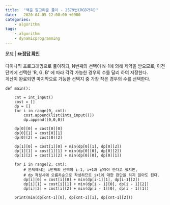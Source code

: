 ```yaml
---
title:  "백준 알고리즘 풀이 - 2579번(RGB거리)"
date:   2020-04-05 12:00:00 +0900
categories: 
    - algorithm
tags:
    - algorithm
    - dynamicprogramming
---
```


[문제](https://www.acmicpc.net/problem/1149) |
**[✏️정답 확인](https://github.com/live2skull/TheLordOfBOJ/blob/master/problems/%EB%8B%A4%EC%9D%B4%EB%82%98%EB%AF%B9_%ED%94%84%EB%A1%9C%EA%B7%B8%EB%9E%98%EB%B0%8D/1149.py)**

다이나믹 프로그래밍으로 풀이하되, N번째의 선택이 N-1에 의해 제약을 받으므로, 이전 단계에 선택한 'R, G, B' 에 따라 각각 가능한 경우의 수를 달리 하여 저장한다.  
계산이 완료되면 마지막으로 가능한 선택지 중 가장 작은 경우의 수를 선택한다.

```
def main():

    cnt = int_input()
    cost = []
    dp = []
    for i in range(0, cnt):
        cost.append(list(ints_input()))
        dp.append([0,0,0])

    dp[0][0] = cost[0][0]
    dp[0][1] = cost[0][1]
    dp[0][2] = cost[0][2]

    dp[1][0] = cost[1][0] + min(dp[0][1], dp[0][2])
    dp[1][1] = cost[1][1] + min(dp[0][0], dp[0][2])
    dp[1][2] = cost[1][2] + min(dp[0][0], dp[0][1])

    for i in range(2, cnt):
        # 문제에서는 i번째의 선택이 i-1, i+1과 달라야 한다고 했지만,
        # dp 작성시에 오름차순으로 작성하므로 i+1에 대한 판단을 하지 않아도 된다.
        dp[i][0] = cost[i][0] + min(dp[i-1][1], dp[i-1][2])
        dp[i][1] = cost[i][1] + min(dp[i - 1][0], dp[i - 1][2])
        dp[i][2] = cost[i][2] + min(dp[i - 1][0], dp[i - 1][1])

    print(min(dp[cnt-1][0], dp[cnt-1][1], dp[cnt-1][2]))
```
